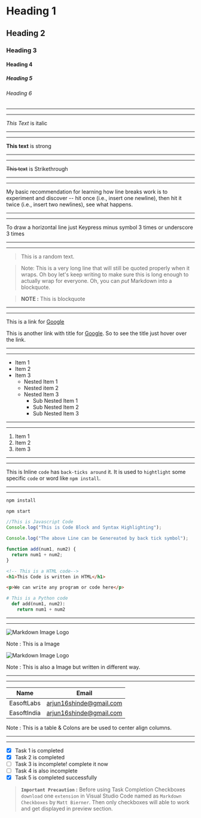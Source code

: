 <!-- Headings -->

# Heading 1

## Heading 2

### Heading 3

#### Heading 4

##### Heading 5

###### Heading 6

---

---

<!-- Italic -->

_This Text_ is italic

---

---

<!-- Strong -->

**This text** is strong

---

---

<!-- StrikeThrough -->

~~This text~~ is Strikethrough

---

---

<!-- Line Break (New Line) -->

My basic recommendation for learning how line breaks work is to experiment and discover -- hit <Enter> once (i.e., insert one newline), then hit it twice (i.e., insert two newlines), see what happens.

---

---

<!-- Horizontal Rule -->

To draw a horizontal line just Keypress minus symbol 3 times or underscore 3 times

---

---

<!-- Blockquote -->

> This is a random text.

> Note: This is a very long line that will still be quoted properly when it wraps. Oh boy let's keep writing to make sure this is long enough to actually wrap for everyone. Oh, you can _put_ Markdown into a blockquote.

> **NOTE :** This is blockquote

---

---

<!-- Links -->

This is a link for [Google](http://www.google.com)

This is another link with title for [Google](http://www.google.com "I am a title"). So to see the title just hover over the link.

---

---

<!-- Unordered List (UL) -->

- Item 1
- Item 2
- Item 3
  - Nested Item 1
  - Nested item 2
  - Nested Item 3
    - Sub Nested Item 1
    - Sub Nested Item 2
    - Sub Nested Item 3

---

---

<!-- Orderd List (OL) -->

1. Item 1
2. Item 2
3. item 3

---

---

<!-- Inline Code Block and Syntax Highlighting -->

This is Inline `code` has `back-ticks around` it. It is used to `hightlight` some specific `code` or word like `npm install`.

---

---

<!-- Code Block and Syntax Highlighting -->

```bash
npm install

npm start
```

```javascript
//This is Javascript Code
Console.log("This is Code Block and Syntax Highlighting");

Console.log("The above Line can be Genereated by back tick symbol");

function add(num1, num2) {
  return num1 + num2;
}
```

```html
<!-- This is a HTML code-->
<h1>This Code is written in HTML</h1>

<p>We can write any program or code here</p>
```

```python
# This is a Python code
  def add(num1, num2):
    return num1 + num2
```

---

---

<!-- Images -->

![Markdown Image Logo](https://markdown-here.com/img/icon256.png "This is a Image")

Note : This is a Image

![Markdown Image Logo][logo]

[logo]: https://markdown-here.com/img/icon256.png "This is a Another Image"

Note : This is also a Image but written in different way.

---

---

<!-- Tables -->

|    Name     |          Email          |
| :---------: | :---------------------: |
| EasoftLabs  | arjun16shinde@gmail.com |
| EasoftIndia | arjun16shinde@gmail.com |

Note : This is a table & Colons are be used to center align columns.

---

---

<!-- Task Completion Checkboxes -->

- [x] Task 1 is completed
- [x] Task 2 is completed
- [ ] Task 3 is incomplete! complete it now
- [ ] Task 4 is also incomplete
- [x] Task 5 is completed successfully

> **`Important Precaution` :** Before using Task Completion Checkboxes `download` one `extension` in Visual Studio Code named as `Markdown Checkboxes` by `Matt Bierner`. Then only checkboxes will able to work and get displayed in preview section.
